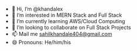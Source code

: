 - 👋 Hi, I’m @khandalex
- 👀 I’m interested in MERN Stack and Full Stack 
- 🌱 I’m currently learning AWS/Cloud Computing
- 💞️ I’m looking to collaborate on Full Stack Projects
- 📫 Mail me sahilkhandale404@gmail.com
- 😄 Pronouns: He/him/his
